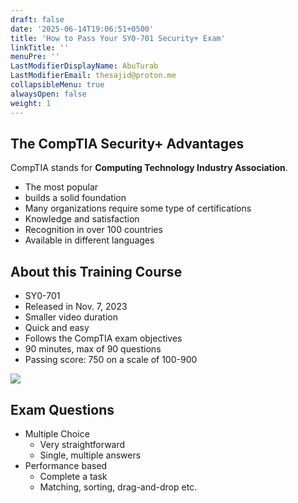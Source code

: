 ```yaml
---
draft: false
date: '2025-06-14T19:06:51+0500'
title: 'How to Pass Your SY0-701 Security+ Exam'
linkTitle: ''
menuPre: ''
LastModifierDisplayName: AbuTurab
LastModifierEmail: thesajid@proton.me
collapsibleMenu: true
alwaysOpen: false
weight: 1
---
```


## The CompTIA Security+ Advantages

CompTIA stands for **Computing Technology Industry Association**.
- The most popular
- builds a solid foundation
- Many organizations require some type of certifications
- Knowledge and satisfaction
- Recognition in over 100 countries
- Available in different languages

## About this Training Course

- SY0-701
- Released in Nov. 7, 2023
- Smaller video duration
- Quick and easy
- Follows the CompTIA exam objectives
- 90 minutes, max of 90 questions
- Passing score: 750 on a scale of 100-900

![](/notes/comptia-sy0-701-security+training-course/01-how-to-pass-your-sy0-701-security+exam-1.webp)

## Exam Questions

- Multiple Choice
    - Very straightforward
    - Single, multiple answers
- Performance based
    - Complete a task
    - Matching, sorting, drag-and-drop etc.